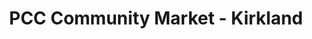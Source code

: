 ---
title: "PCC Community Market - Kirkland"
url: /kirkland/pcc-community-market-kirkland/
shop: supermarket
---